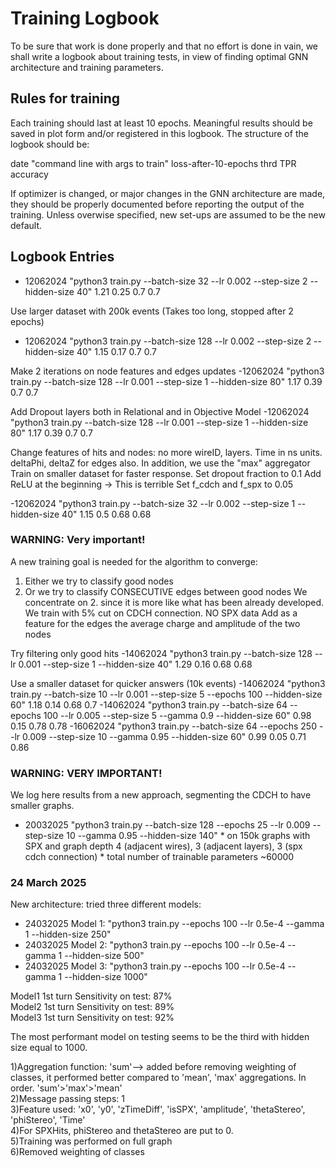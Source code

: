 # Training Logbook

To be sure that work is done properly and that no effort is done in vain,
we shall write a logbook about training tests, in view of finding optimal
GNN architecture and training parameters.

## Rules for training

Each training should last at least 10 epochs.
Meaningful results should be saved in plot form and/or registered in this logbook.
The structure of the logbook should be:

date "command line with args to train" loss-after-10-epochs thrd TPR accuracy

If optimizer is changed, or major changes in the GNN architecture are made, they
should be properly documented before reporting the output of the training.
Unless overwise specified, new set-ups are assumed to be the new default.

## Logbook Entries

- 12062024 "python3 train.py --batch-size 32 --lr 0.002 --step-size 2 --hidden-size 40" 1.21 0.25 0.7 0.7

Use larger dataset with 200k events
(Takes too long, stopped after 2 epochs)
- 12062024 "python3 train.py --batch-size 128 --lr 0.002 --step-size 2 --hidden-size 40" 1.15 0.17 0.7 0.7

Make 2 iterations on node features and edges updates
-12062024 "python3 train.py --batch-size 128 --lr 0.001 --step-size 1 --hidden-size 80" 1.17 0.39 0.7 0.7

Add Dropout layers both in Relational and in Objective Model
-12062024 "python3 train.py --batch-size 128 --lr 0.001 --step-size 1 --hidden-size 80" 1.17 0.39 0.7 0.7

Change features of hits and nodes:
no more wireID, layers. Time in ns units.
deltaPhi, deltaZ for edges also.
In addition, we use the "max" aggregator
Train on smaller dataset for faster response.
Set dropout fraction to 0.1
Add ReLU at the beginning -> This is terrible
Set f_cdch and f_spx to 0.05

-12062024 "python3 train.py --batch-size 32 --lr 0.002 --step-size 1 --hidden-size 40" 1.15 0.5 0.68 0.68

### WARNING: Very important!

A new training goal is needed for the algorithm to converge:
1. Either we try to classify good nodes
2. Or we try to classify CONSECUTIVE edges between good nodes
We concentrate on 2. since it is more like what has been already developed.
We train with 5% cut on CDCH connection. NO SPX data
Add as a feature for the edges the average charge and amplitude of the two nodes

Try filtering only good hits
-14062024 "python3 train.py --batch-size 128 --lr 0.001 --step-size 1 --hidden-size 40" 1.29 0.16 0.68 0.68

Use a smaller dataset for quicker answers (10k events)
-14062024 "python3 train.py --batch-size 10 --lr 0.001 --step-size 5 --epochs 100 --hidden-size 60" 1.18 0.14 0.68 0.7
-14062024 "python3 train.py --batch-size 64 --epochs 100 --lr 0.005 --step-size 5 --gamma 0.9 --hidden-size 60" 0.98 0.15 0.78 0.78
-16062024 "python3 train.py --batch-size 64 --epochs 250 --lr 0.009 --step-size 10 --gamma 0.95 --hidden-size 60" 0.99 0.05 0.71 0.86

### WARNING: VERY IMPORTANT!

We log here results from a new approach, segmenting the CDCH
to have smaller graphs.

* 20032025 "python3 train.py --batch-size 128 --epochs 25 --lr 0.009 --step-size 10 --gamma 0.95 --hidden-size 140" 
	  * on 150k graphs with SPX and graph depth 4 (adjacent wires), 3 (adjacent layers), 3 (spx cdch connection)
	  * total number of trainable parameters ~60000


### 24 March 2025
New architecture: tried three different models:
* 24032025 Model 1: "python3 train.py --epochs 100 --lr 0.5e-4  --gamma 1 --hidden-size 250" 
* 24032025 Model 2: "python3 train.py --epochs 100 --lr 0.5e-4  --gamma 1 --hidden-size 500" 
* 24032025 Model 3: "python3 train.py --epochs 100 --lr 0.5e-4 --gamma 1 --hidden-size 1000" 

Model1 1st turn Sensitivity on test: 87%  
Model2 1st turn Sensitivity on test: 89%  
Model3 1st turn Sensitivity on test: 92%  
  
The most performant model on testing seems to be the third with hidden size equal to 1000.  

1)Aggregation function: 'sum'--> added before removing weighting of classes, it performed better compared to 'mean', 'max' aggregations. In order. 'sum'>'max'>'mean'  
2)Message passing steps: 1  
3)Feature used: 'x0', 'y0', 'zTimeDiff', 'isSPX', 'amplitude', 'thetaStereo', 'phiStereo', 'Time'  
4)For SPXHits, phiStereo and thetaStereo are put to 0.  
5)Training was performed on full graph  
6)Removed weighting of classes  


